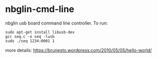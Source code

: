 nbglin-cmd-line
===============

nbglin usb board command line controller. To run:

	sudo apt-get install libusb-dev
	gcc seq.c -o seq -lusb
	sudo ./seq 1234:0001 1

more details:
https://brunesto.wordpress.com/2010/05/05/hello-world/
